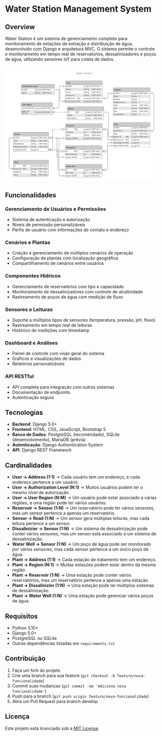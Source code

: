 # Water Station Management System

## Overview

Water Station é um sistema de gerenciamento completo para monitoramento de estações de extração e distribuição de água, desenvolvido com Django e arquitetura MVC. O sistema permite o controle e monitoramento em tempo real de reservatórios, dessalinizadores e poços de água, utilizando sensores IoT para coleta de dados.

![Sistema Water Station](WaterStation_1.png)

## Funcionalidades

### Gerenciamento de Usuários e Permissões
- Sistema de autenticação e autorização
- Níveis de permissão personalizáveis
- Perfis de usuário com informações de contato e endereço

### Cenários e Plantas
- Criação e gerenciamento de múltiplos cenários de operação
- Configuração de plantas com localização geográfica
- Compartilhamento de cenários entre usuários

### Componentes Hídricos
- Gerenciamento de reservatórios com tipo e capacidade
- Monitoramento de dessalinizadores com controle de alcalinidade
- Rastreamento de poços de água com medição de fluxo

### Sensores e Leituras
- Suporte a múltiplos tipos de sensores (temperatura, pressão, pH, fluxo)
- Rastreamento em tempo real de leituras
- Histórico de medições com timestamp

### Dashboard e Análises
- Painel de controle com visão geral do sistema
- Gráficos e visualizações de dados
- Relatórios personalizáveis

### API RESTful
- API completa para integração com outros sistemas
- Documentação de endpoints
- Autenticação segura

## Tecnologias

- **Backend**: Django 5.0+
- **Frontend**: HTML, CSS, JavaScript, Bootstrap 5
- **Banco de Dados**: PostgreSQL (recomendado), SQLite (desenvolvimento), MariaDB (prévia)
- **Autenticação**: Django Authentication System
- **API**: Django REST Framework

## Cardinalidades

- **User → Address (1:1)** → Cada usuário tem um endereço, e cada endereço pertence a um usuário.
- **User → Authorization Level (N:1)** → Muitos usuários podem ter o mesmo nível de autorização.
- **User → User Region (N:M)** → Um usuário pode estar associado a várias regiões, e uma região pode ter vários usuários.
- **Reservoir → Sensor (1:N)** → Um reservatório pode ter vários sensores, mas um sensor pertence a apenas um reservatório.
- **Sensor → Read (1:N)** → Um sensor gera múltiplas leituras, mas cada leitura pertence a um sensor.
- **Dissalinizier → Sensor (1:N)** → Um sistema de dessalinização pode conter vários sensores, mas um sensor está associado a um sistema de dessalinização.
- **Water Well → Sensor (1:N)** → Um poço de água pode ser monitorado por vários sensores, mas cada sensor pertence a um único poço de água.
- **Plant → Address (1:1)** → Cada estação de tratamento tem um endereço.
- **Plant → Region (N:1)** → Muitas estações podem estar dentro da mesma região.
- **Plant → Reservoir (1:N)** → Uma estação pode conter vários reservatórios, mas um reservatório pertence a apenas uma estação.
- **Plant → Dissalinizier (1:N)** → Uma estação pode ter múltiplos sistemas de dessalinização.
- **Plant → Water Well (1:N)** → Uma estação pode gerenciar vários poços de água.


## Requisitos

- Python 3.10+
- Django 5.0+
- PostgreSQL ou SQLite
- Outras dependências listadas em `requirements.txt`

## Contribuição

1. Faça um fork do projeto
2. Crie uma branch para sua feature (`git checkout -b feature/nova-funcionalidade`)
3. Commit suas mudanças (`git commit -am 'Adiciona nova funcionalidade'`)
4. Push para a branch (`git push origin feature/nova-funcionalidade`)
5. Abra um Pull Request para branch develop

## Licença

Este projeto está licenciado sob a [MIT License](LICENSE).
